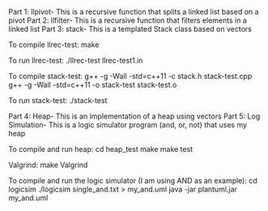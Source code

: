 Part 1: llpivot- This is a recursive function that splits a linked list based on a pivot
Part 2: llfilter- This is a recursive function that filters elements in a linked list 
Part 3: stack- This is a templated Stack class based on vectors

To compile llrec-test:
make

To run llrec-test:
./llrec-test llrec-test1.in

To compile stack-test:
g++ -g -Wall -std=c++11 -c stack.h stack-test.cpp
g++ -g -Wall -std=c++11 -o stack-test stack-test.o

To run stack-test:
./stack-test

Part 4: Heap- This is an implementation of a heap using vectors
Part 5: Log Simulation- This is a logic simulator program (and, or, not) that uses my heap

To compile and run heap:
cd heap_test
make
make test

Valgrind:
make Valgrind

To compile and run the logic simulator (I am using AND as an example):
cd logicsim
./logicsim single_and.txt > my_and.uml
java -jar plantuml.jar my_and.uml